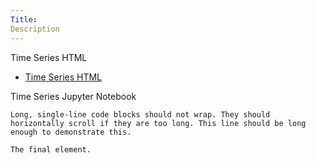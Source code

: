 ```yaml
---
Title:
Description
---
```

Time Series HTML
- [Time Series HTML](/module3/index.md)

Time Series Jupyter Notebook


```
Long, single-line code blocks should not wrap. They should horizontally scroll if they are too long. This line should be long enough to demonstrate this.
```

```
The final element.
```
